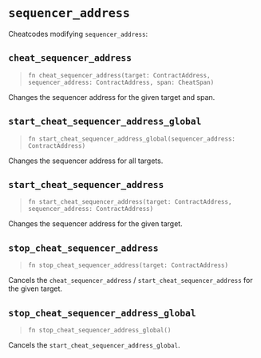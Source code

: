 # `sequencer_address`

Cheatcodes modifying `sequencer_address`:

## `cheat_sequencer_address`
> `fn cheat_sequencer_address(target: ContractAddress, sequencer_address: ContractAddress, span: CheatSpan)`

Changes the sequencer address for the given target and span.

## `start_cheat_sequencer_address_global`
> `fn start_cheat_sequencer_address_global(sequencer_address: ContractAddress)`

Changes the sequencer address for all targets.

## `start_cheat_sequencer_address`
> `fn start_cheat_sequencer_address(target: ContractAddress, sequencer_address: ContractAddress)`

Changes the sequencer address for the given target.

## `stop_cheat_sequencer_address`
> `fn stop_cheat_sequencer_address(target: ContractAddress)`

Cancels the `cheat_sequencer_address` / `start_cheat_sequencer_address` for the given target.

## `stop_cheat_sequencer_address_global`
> `fn stop_cheat_sequencer_address_global()`

Cancels the `start_cheat_sequencer_address_global`.
